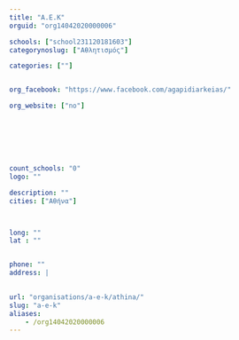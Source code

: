 ```yaml
---
title: "Α.Ε.Κ"
orguid: "org14042020000006"

schools: ["school231120181603"]
categorynoslug: ["Αθλητισμός"]

categories: [""]


org_facebook: "https://www.facebook.com/agapidiarkeias/"

org_website: ["no"]







count_schools: "0"
logo: ""

description: ""
cities: ["Αθήνα"]



long: ""
lat : ""


phone: ""
address: |
    

url: "organisations/a-e-k/athina/"
slug: "a-e-k"
aliases:
    - /org14042020000006
---
```



